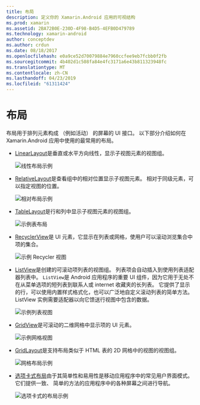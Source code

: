 ```yaml
---
title: 布局
description: 定义你的 Xamarin.Android 应用的可视结构
ms.prod: xamarin
ms.assetid: 2BA72B0E-230D-4F98-B4D5-4EFB0D479789
ms.technology: xamarin-android
author: conceptdev
ms.author: crdun
ms.date: 08/18/2017
ms.openlocfilehash: e0a9ce52d70079884e7960ccfee9eb7fcbb0f2fb
ms.sourcegitcommit: 4b402d1c508fa84e4fc3171a6e43b811323948fc
ms.translationtype: MT
ms.contentlocale: zh-CN
ms.lasthandoff: 04/23/2019
ms.locfileid: "61311424"
---
```

# <a name="layouts"></a>布局

布局用于排列元素构成 （例如活动） 的屏幕的 UI 接口。 以下部分介绍如何在 Xamarin.Android 应用中使用的最常用的布局。

-   [LinearLayout](~/android/user-interface/layouts/linear-layout.md)是垂直或水平方向线性，显示子视图元素的视图组。

    ![线性布局示例](images/linear-layout.png)

-   [RelativeLayout](~/android/user-interface/layouts/relative-layout.md)是查看组中的相对位置显示子视图元素。 相对于同级元素，可以指定视图的位置。

    ![相对布局示例](images/relative-layout.png)

-   [TableLayout](~/android/user-interface/layouts/table-layout.md)是行和列中显示子视图元素的视图组。

    ![示例表布局](images/table-layout.png)

-   [RecyclerView](~/android/user-interface/layouts/recycler-view/index.md)是 UI 元素，它显示在列表或网格，使用户可以滚动浏览集合中项的集合。

    ![示例 Recycler 视图](images/recycler-view.png)

-   [ListView](~/android/user-interface/layouts/list-view/index.md)是创建的可滚动项列表的视图组。 列表项会自动插入到使用列表适配器列表中。 `ListView`是 Android 应用程序的重要 UI 组件，因为它用于无处不在从菜单选项的短列表到联系人或 internet 收藏夹的长列表。 它提供了显示的行，可以使用内置样式格式化，也可以广泛地自定义滚动列表的简单方法。 ListView 实例需要适配器以向它馈送行视图中包含的数据。

    ![示例列表视图](images/list-view.png)

-   [GridView](~/android/user-interface/layouts/grid-view.md)是可滚动的二维网格中显示项的 UI 元素。

    ![示例网格视图](images/grid-view.png)

-   [GridLayout](~/android/user-interface/layouts/grid-layout.md)是支持布局类似于 HTML 表的 2D 网格中的视图的视图组。

    ![网格布局示例](images/grid-layout.png)

-   [选项卡式布局](~/android/user-interface/layouts/tab-layout/index.md)由于其简单性和易用性是移动应用程序中的常见用户界面模式。 它们提供一致、 简单的方法的应用程序中的各种屏幕之间进行导航。

    ![选项卡式的布局示例](images/tabbed-layout.png)
 
